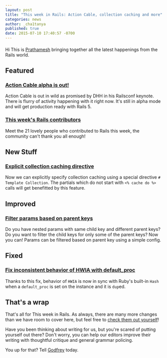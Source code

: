 ```yaml
---
layout: post
title: "This week in Rails: Action Cable, collection caching and more"
categories: news
author: _cha1tanya
published: true
date: 2015-07-10 17:40:57 -0700
---
```


####

Hi This is [Prathamesh](https://twitter.com/_cha1tanya) bringing together all the latest happenings from the Rails world.

## Featured

### [Action Cable alpha is out!](https://github.com/rails/actioncable)

Action Cable is out in wild as promised by DHH in his Railsconf keynote. There is flurry of activity happening with it right now. It's still in alpha mode and will get production ready with Rails 5.

### [This week's Rails contributors](http://contributors.rubyonrails.org/contributors/in-time-window/20150704-20150710)

Meet the 21 lovely people who contributed to Rails this week, the community can't thank you all enough!

## New Stuff

### [Explicit collection caching directive](https://github.com/rails/rails/pull/20781)

Now we can explicitly specify collection caching using a special directive `# Template Collection`. The partials which do not start with `<% cache do %>` calls will get benefitted by this feature.

## Improved

### [Filter params based on parent keys](https://github.com/rails/rails/pull/13897)

Do you have nested params with same child key and different parent keys? Do you want to filter the child keys for only some of the parent keys? Now you can! Params can be filtered based on parent key using a simple config.

## Fixed

### [Fix inconsistent behavior of HWIA with default_proc](https://github.com/rails/rails/pull/20828)

Thanks to this fix, behavior of `HWIA` is now in sync with Ruby's built-in `Hash` when a `default_proc` is set on the instance and it is `dup`ed.

## That's a wrap

That's all for This week in Rails. As always, there are many more changes than we have room to cover here, but feel free to [check them out yourself](https://github.com/rails/rails/compare/master@%7B2015-07-04%7D...@%7B2015-07-10%7D)!

Have you been thinking about writing for us, but you're scared of putting yourself out there? Don't worry, you can help our editors improve their writing with thoughtful critique and general grammar policing.

You up for that? Tell [Godfrey](mailto:godfreykfc@gmail.com) today.

